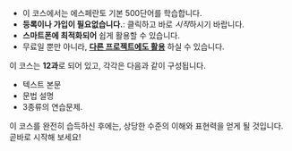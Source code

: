- 이 코스에서는 에스페란토 기본 500단어를 학습합니다.
- **등록이나 가입이 필요없습니다.**: 클릭하고 바로 *시작*하시기 바랍니다.
- **스마트폰에 최적화되어** 쉽게 활용할 수 있습니다.
- 무료일 뿐만 아니라, **[다른 프로젝트에도 활용](https://github.com/Esperanto/kurso-zagreba-metodo)** 하실 수 있습니다.

이 코스는 **12과**로 되어 있고, 각각은 다음과 같이 구성됩니다.

- 텍스트 본문
- 문법 설명
- 3종류의 연습문제.

이 코스를 완전히 습득하신 후에는, 상당한 수준의 이해와 표현력을 얻게 될 것입니다. 곧바로 시작해 보세요!
